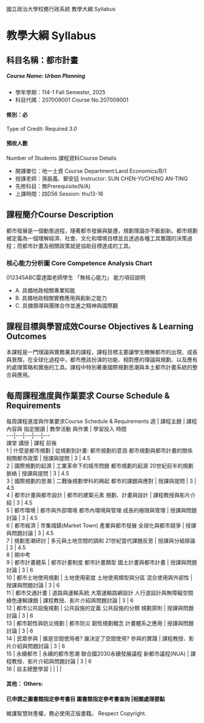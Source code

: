 國立政治大學校務行政系統 教學大綱 Syllabus
# 教學大綱 Syllabus
##  科目名稱：都市計畫
#####  Course Name: Urban Planning
  * 學年學期：114-1 Fall Semester, 2025 
  * 科目代碼：207009001 Course No.207009001
#### 修別：必
Type of Credit: Required 
_3.0_
#### 預收人數
Number of Students
課程資料Course Details
  * 開課單位：地一土資 Course Department:Land Economics/B/1 
  * 授課老師：孫振義、鄭安廷 Instructor: SUN CHEN-YI/CHENG AN-TING 
  * 先修科目：無Prerequisite(N/A)
  * 上課時間：四D56 Session: thu13-16 
##  課程簡介Course Description
都市發展是一個動態過程，隨著都市發展與變遷，規劃理論亦不斷創新。都市規劃被定義為一個理解經濟、社會、文化和環境目標並且透過各種工具實踐的決策過程；而都市計畫及相關政策就是協助目標達成的工具。
###  核心能力分析圖 Core Competence Analysis Chart
012345ABC雷達圖老師學生
「無核心能力」 
能力項目說明
  * A. 具備地政相關專業知能
  * B. 具備地政相關實務應用與創新之能力
  * C. 具備領導與團隊合作並進之精神與國際觀
##  課程目標與學習成效Course Objectives & Learning Outcomes 
本課程是一門理論與實務兼具的課程，課程目標主要讓學生瞭解都市的出現、成長與衰頹，在全球化過程中，都市應該扮演的功能、相對應的理論與規劃、以及應有的處理策略和實施的工具。課程中特別著重國際規劃思潮與本土都市計畫系統的整合與應用。
##  每周課程進度與作業要求 Course Schedule & Requirements
每周課程進度與作業要求Course Schedule & Requirements
週 |  課程主題 |  課程內容與 指定閱讀 |  教學活動 與作業 |  學習投入 時間  
---|---|---|---|---  
課堂 講授 |  課程 前後  
1 |  什麼是都市規劃 |  從規劃到計畫: 都市規劃的意涵 都市規劃與都市計畫的關係 相關都市政策 |  授課與提問 |  3 |  4.5  
2 |  國際規劃的起源 |  工業革命下的城市問題 都市規劃的起源 20世紀前半的規劃脈絡 |  授課與提問 |  3 |  4.5  
3 |  國際規劃的思潮 |  二戰後規劃學科的興起 都市的課題與應對 |  授課與提問 | 3 | 4.5  
4 |  都市計畫與都市設計 |  都市的建築元素 規劃、計畫與設計 |  課程教授與影片介紹 |  3 |  4.5  
5 |  都市環境 |  都市與外部環境 都市內環境與管理 成長的極限與管理 |  授課與問題討論 |  3 |  4.5  
6 |  都市經濟 |  市集城鎮(Market Town) 產業與都市發展 全球化與都市競爭 |  授課與問題討論 |  3 |  4.5  
7 |  規劃思潮研討 |  多元與土地空間的調和 21世紀當代課題反思 |  授課與分組辯論 |  3 |  4.5  
8 |  期中考  
9 |  都市計畫體系 |  都市計畫制度 都市計畫類型 國土計畫與都市計畫 |  授課與問題討論 |  3 |  6  
10 |  都市土地使用規劃 |  土地使用密度 土地使用類型與分區 混合使用與外部性 |  授課與問題討論 |  3 |  6  
11 |  都市交通計畫 |  道路與運輸系統 大眾運輸路網設計 人行道設計與無障礙空間 綠色運輸課題 |  課程教授、影片介紹與問題討論 |  3 |  6  
12 |  都市公共設施規劃 |  公共設施的定義 公共設施的分類 規劃原則 |  授課與問題討論 |  3 |  6  
13 |  都市韌性與防災規劃 |  都市防災 韌性規劃概念 計畫體系之應用 |  授課與問題討論 |  3 |  6  
14 |  民眾參與 |  誰是空間使用者? 誰決定了空間使用? 參與的實踐 |  課程教授、影片介紹與問題討論 |  3 |  6  
15 |  永續都市 |  永續的都市思潮 聯合國2030永續發展議程 新都市議程(NUA) |  課程教授、影片介紹與問題討論 |  3 |  6  
16 | 自主總整學習 |  |  |  |   
####  其他： Others:
####  已申請之圖書館指定參考書目  圖書館指定參考書查詢 |相關處理要點
維護智慧財產權，務必使用正版書籍。 Respect Copyright.